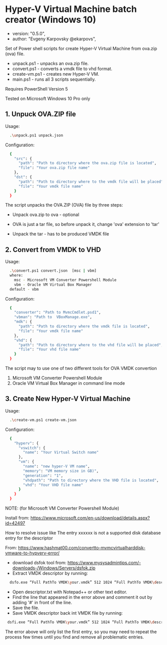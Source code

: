 # Hyper-V Virtual Machine batch creator (Windows 10)
  
* version: "0.5.0",
* author: "Evgeny Karpovsky @ekarpovs",

Set of Power shell scripts for create Hyper-V Virtual Machine from ova.zip (ova) file.

* unpack.ps1 - unpacks an ova.zip file.
* convert.ps1 - converts a vmdk file to vhd format.
* create-vm.ps1 - creates new Hyper-V VM.
* main.ps1 - runs all 3 scripts sequentially.

Requires PowerShell Version 5

Tested on Microsoft Windows 10 Pro only

## 1. Unpuck OVA.ZIP file

Usage:

```bash
  .\unpack.ps1 unpack.json
```

Configuration:

```bash
  {
    "src": {
      "path": "Path to directory where the ova.zip file is located",
      "file": "Your ova.zip file name"
    },
    "dst": {
      "path": "Path to directory where to the vmdk file will be placed",
      "file": "Your vmdk file name"
    }
  }
```

  The script unpacks the OVA.ZIP (OVA) file by three steps:

* Unpack ova.zip to ova - optional

* OVA is just a tar file, so before unpack it, change 'ova' extension to 'tar'

* Unpack the tar - has to be produced VMDK file

## 2. Convert from VMDK to VHD

Usage:

```bash
  .\convert.ps1 convert.json  [msc | vbm]
  where:
    msc - Microsoft VM Converter Powershell Module
    vbm - Oracle VM Virtual Box Manager
  default - vbm
```

Configuration:

```bash
  {
    "converter": "Path to MvmcCmdlet.psd1",
    "vbman": "Path to  VBoxManage.exe",
    "mdk": {
      "path": "Path to directory where the vmdk file is located",
      "file": "Your vmdk file name"
    },
    "vhd": {
      "path": "Path to directory where to the vhd file will be placed",
      "file": "Your vhd file name"
    }
  }
```

  The script may to use one of two different tools for OVA VMDK convertion

1. Microsoft VM Converter Powershell Module
2. Oracle VM Virtual Box Manager in command line mode

## 3. Create New Hyper-V Virtual Machine

Usage:

```bash
  .\create-vm.ps1 create-vm.json
```

Configuration:

```bash
  {
    "hyperv": {
      "vswitch": {
        "name": "Your Virtual Switch name"
      },
      "vm": {
        "name": "new hyper-V VM name",
        "memory": "VM memory size in GB)",
        "generation": "1",
        "vhdpath": "Path to directory where the VHD file is located",
        "vhd": "Your VHD file name"
      }
    }
  }
```

NOTE: (for Microsoft VM Converter Powershell Module)

Install from: https://www.microsoft.com/en-us/download/details.aspx?id=42497

How to resolve issue like The entry xxxxxx is not a supported disk database entry for the descriptor

From: https://www.hashmat00.com/convertto-mvmcvirtualharddisk-vmware-to-hypverv-error/

* download dsfok tool from: https://www.mysysadmintips.com/-downloads-/Windows/Servers/dsfok.zip
* Extract VMDK descriptor by running:

```bash
  dsfo.exe “Full PathTo VMDK\your.vmdk” 512 1024 “Full PathTo VMDK\descriptor.txt”
```

* Open descriptor.txt with Notepad++ or other text editor.
* Find the line that appeared in the error above and comment it out by adding '#' in front of the line.
* Save the file.
* Save VMDK descriptor back int VMDK file by running:

```bash
 dsfi.exe “Full PathTo VMDK\your.vmdk” 512 1024 “Full PathTo VMDK\descriptor.txt”
```

  The error above will only list the first entry, so you may need to repeat the process few times
until you find and remove all problematic entries.
